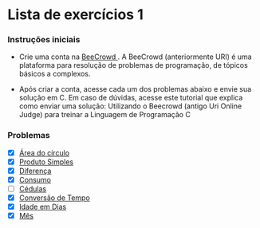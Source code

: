 # Lista de exercícios 1


### Instruções iniciais


- Crie uma conta na [BeeCrowd ](https://www.beecrowd.com.br/judge/pt/register). A BeeCrowd (anteriormente URI) é uma plataforma para resolução de problemas de programação, de tópicos básicos a complexos.



- Após criar a conta, acesse cada um dos problemas abaixo e envie sua solução em C. Em caso de dúvidas, acesse este tutorial que explica como enviar uma solução: Utilizando o Beecrowd (antigo Uri Online Judge) para treinar a Linguagem de Programação C


### Problemas

- [x] [Área do círculo](https://www.beecrowd.com.br/judge/pt/problems/view/1002) 
- [x] [Produto Simples](https://www.beecrowd.com.br/judge/pt/problems/view/1004)
- [x] [Diferença](https://www.beecrowd.com.br/judge/pt/problems/view/1007)
- [x] [Consumo](https://www.beecrowd.com.br/judge/pt/problems/view/1014)
- [ ] [Cédulas](https://www.beecrowd.com.br/judge/pt/problems/view/1018)
- [x] [Conversão de Tempo](https://www.beecrowd.com.br/judge/pt/problems/view/1019)
- [x] [Idade em Dias](https://www.beecrowd.com.br/judge/pt/problems/view/1020)
- [x] [Mês](https://www.beecrowd.com.br/judge/pt/problems/view/1052)